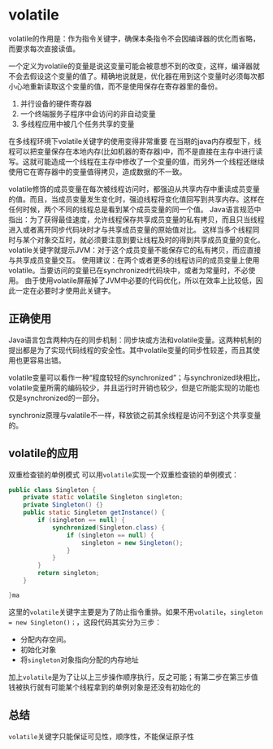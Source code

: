 # volatile

volatile的作用是：作为指令关键字，确保本条指令不会因编译器的优化而省略，而要求每次直接读值。

一个定义为volatile的变量是说这变量可能会被意想不到的改变，这样，编译器就不会去假设这个变量的值了。精确地说就是，优化器在用到这个变量时必须每次都小心地重新读取这个变量的值，而不是使用保存在寄存器里的备份。

1. 并行设备的硬件寄存器
2. 一个终端服务子程序中会访问的非自动变量
3. 多线程应用中被几个任务共享的变量

在多线程环境下volatile关键字的使用变得非常重要
在当期的java内存模型下，线程可以把变量保存在本地内存(比如机器的寄存器)中，而不是直接在主存中进行读写。这就可能造成一个线程在主存中修改了一个变量的值，而另外一个线程还继续使用它在寄存器中的变量值得拷贝，造成数据的不一致。

volatile修饰的成员变量在每次被线程访问时，都强迫从共享内存中重读成员变量的值。而且，当成员变量发生变化时，强迫线程将变化值回写到共享内存。这样在任何时候，两个不同的线程总是看到某个成员变量的同一个值。
Java语言规范中指出：为了获得最佳速度，允许线程保存共享成员变量的私有拷贝，而且只当线程进入或者离开同步代码块时才与共享成员变量的原始值对比。
这样当多个线程同时与某个对象交互时，就必须要注意到要让线程及时的得到共享成员变量的变化。
volatile关键字就提示JVM：对于这个成员变量不能保存它的私有拷贝，而应直接与共享成员变量交互。
使用建议：在两个或者更多的线程访问的成员变量上使用volatile。当要访问的变量已在synchronized代码块中，或者为常量时，不必使用。
由于使用volatile屏蔽掉了JVM中必要的代码优化，所以在效率上比较低，因此一定在必要时才使用此关键字。

## 正确使用

Java语言包含两种内在的同步机制：同步块或方法和volatile变量。这两种机制的提出都是为了实现代码线程的安全性。其中volatile变量的同步性较差，而且其使用也更容易出错。

volatile变量可以看作一种“程度较轻的synchronized”；与synchronized块相比，volatile变量所需的编码较少，并且运行时开销也较少，但是它所能实现的功能也仅是synchronized的一部分。

synchroniz原理与valatile不一样，释放锁之前其余线程是访问不到这个共享变量的。

## volatile的应用

双重检查锁的单例模式
可以用`volatile`实现一个双重检查锁的单例模式：

```java
public class Singleton {
    private static volatile Singleton singleton;
    private Singleton() {}
    public static Singleton getInstance() {
        if (singleton == null) {
            synchronized(Singleton.class) {
                if (singleton == null) {
                    singleton = new Singleton();
                }
            }
        }
        return singleton;
    }

}ma
```

这里的`volatile`关键字主要是为了防止指令重排。如果不用`volatile`，`singleton = new Singleton()；`，这段代码其实分为三步：

- 分配内存空间。
- 初始化对象
- 将`singleton`对象指向分配的内存地址

加上`volatile`是为了让以上三步操作顺序执行，反之可能；有第二步在第三步值钱被执行就有可能某个线程拿到的单例对象是还没有初始化的

## 总结

`volatile`关键字只能保证可见性，顺序性，不能保证原子性